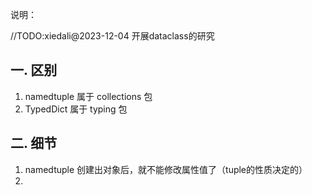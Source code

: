 说明：

//TODO:xiedali@2023-12-04 开展dataclass的研究

## 一. 区别
1. namedtuple 属于 collections 包
2. TypedDict 属于 typing 包

## 二. 细节
1. namedtuple 创建出对象后，就不能修改属性值了（tuple的性质决定的）
2. 

